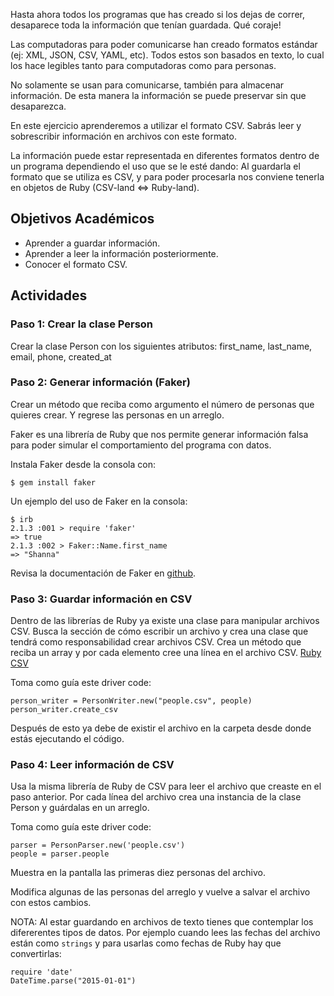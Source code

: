 Hasta ahora todos los programas que has creado si los dejas de correr, desaparece toda la información que tenían guardada. Qué coraje!

Las computadoras para poder comunicarse han creado formatos estándar (ej: XML, JSON, CSV, YAML, etc). Todos estos son basados en texto, lo cual los hace legibles tanto para computadoras como para personas.

No solamente se usan para comunicarse, también para almacenar información. De esta manera la información se puede preservar sin que desaparezca.

En este ejercicio aprenderemos a utilizar el formato CSV. Sabrás leer y sobrescribir información en archivos con este formato.

La información puede estar representada en diferentes formatos dentro de un programa dependiendo el uso que se le esté dando:
Al guardarla el formato que se utiliza es CSV, y para poder procesarla nos conviene tenerla en objetos de Ruby (CSV-land <=> Ruby-land).


## Objetivos Académicos

- Aprender a guardar información.
- Aprender a leer la información posteriormente.
- Conocer el formato CSV.


## Actividades

### Paso 1: Crear la clase Person

Crear la clase Person con los siguientes atributos: first_name, last_name, email, phone, created_at


### Paso 2: Generar información (Faker)

Crear un método que reciba como argumento el número de personas que quieres crear. Y regrese las personas en un arreglo.

Faker es una librería de Ruby que nos permite generar información falsa para poder simular el comportamiento del programa con datos.

Instala Faker desde la consola con:
```
$ gem install faker
```

Un ejemplo del uso de Faker en la consola:

```
$ irb
2.1.3 :001 > require 'faker'
=> true
2.1.3 :002 > Faker::Name.first_name
=> "Shanna"
```

Revisa la documentación de Faker en [github](https://github.com/stympy/faker).


### Paso 3: Guardar información en CSV

Dentro de las librerías de Ruby ya existe una clase para manipular archivos CSV. Busca la sección de cómo escribir un archivo y crea una clase que tendrá como responsabilidad crear archivos CSV. Crea un método que reciba un array y por cada elemento cree una línea en el archivo CSV.
[Ruby CSV](http://ruby-doc.org/stdlib-1.9.2/libdoc/csv/rdoc/CSV.html)

Toma como guía este driver code:
```
person_writer = PersonWriter.new("people.csv", people)
person_writer.create_csv
```

Después de esto ya debe de existir el archivo en la carpeta desde donde estás ejecutando el código.



### Paso 4: Leer información de CSV

Usa la misma librería de Ruby de CSV para leer el archivo que creaste en el paso anterior. Por cada línea del archivo crea una instancia de la clase Person y guárdalas en un arreglo.

Toma como guía este driver code:
```
parser = PersonParser.new('people.csv')
people = parser.people
```

Muestra en la pantalla las primeras diez personas del archivo.

Modifica algunas de las personas del arreglo y vuelve a salvar el archivo con estos cambios.


NOTA: Al estar guardando en archivos de texto tienes que contemplar los difererentes tipos de datos. Por ejemplo cuando lees las fechas del archivo están como `strings` y para usarlas como fechas de Ruby hay que convertirlas:

```
require 'date'
DateTime.parse("2015-01-01")
```

